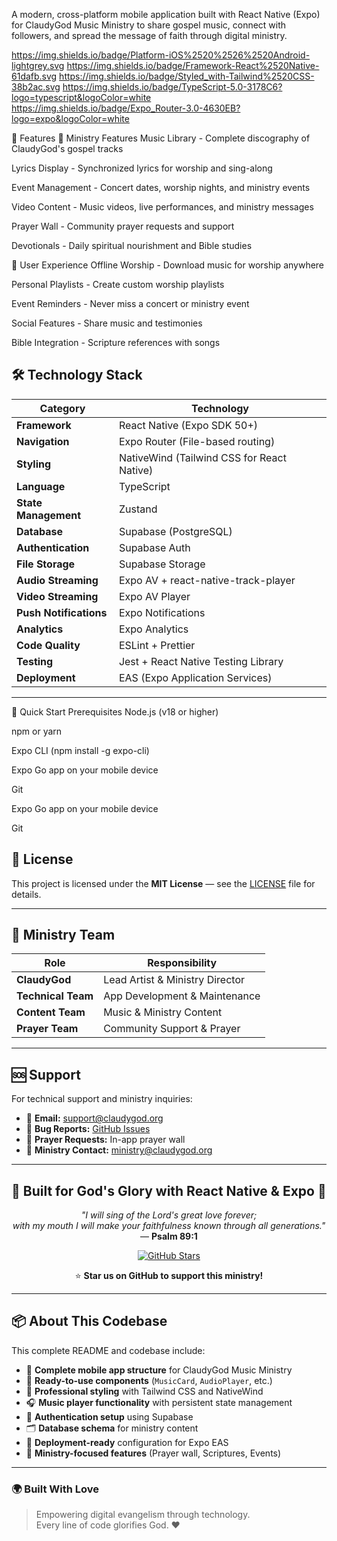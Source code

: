 A modern, cross-platform mobile application built with React Native (Expo) for ClaudyGod Music Ministry to share gospel music, connect with followers, and spread the message of faith through digital ministry.

https://img.shields.io/badge/Platform-iOS%2520%2526%2520Android-lightgrey.svg
https://img.shields.io/badge/Framework-React%2520Native-61dafb.svg
https://img.shields.io/badge/Styled_with-Tailwind%2520CSS-38b2ac.svg
https://img.shields.io/badge/TypeScript-5.0-3178C6?logo=typescript&logoColor=white
https://img.shields.io/badge/Expo_Router-3.0-4630EB?logo=expo&logoColor=white

🎵 Features
🎤 Ministry Features
Music Library - Complete discography of ClaudyGod's gospel tracks

Lyrics Display - Synchronized lyrics for worship and sing-along

Event Management - Concert dates, worship nights, and ministry events

Video Content - Music videos, live performances, and ministry messages

Prayer Wall - Community prayer requests and support

Devotionals - Daily spiritual nourishment and Bible studies

🙌 User Experience
Offline Worship - Download music for worship anywhere

Personal Playlists - Create custom worship playlists

Event Reminders - Never miss a concert or ministry event

Social Features - Share music and testimonies

Bible Integration - Scripture references with songs

## 🛠 Technology Stack

| **Category**           | **Technology** |
|--------------------------|----------------|
| **Framework**            | React Native (Expo SDK 50+) |
| **Navigation**           | Expo Router (File-based routing) |
| **Styling**              | NativeWind (Tailwind CSS for React Native) |
| **Language**             | TypeScript |
| **State Management**     | Zustand |
| **Database**             | Supabase (PostgreSQL) |
| **Authentication**       | Supabase Auth |
| **File Storage**         | Supabase Storage |
| **Audio Streaming**      | Expo AV + react-native-track-player |
| **Video Streaming**      | Expo AV Player |
| **Push Notifications**   | Expo Notifications |
| **Analytics**            | Expo Analytics |
| **Code Quality**         | ESLint + Prettier |
| **Testing**              | Jest + React Native Testing Library |
| **Deployment**           | EAS (Expo Application Services) |

---
🚀 Quick Start
Prerequisites
Node.js (v18 or higher)

npm or yarn

Expo CLI (npm install -g expo-cli)

Expo Go app on your mobile device

Git

Expo Go app on your mobile device

Git

## 📄 License

This project is licensed under the **MIT License** — see the [LICENSE](./LICENSE) file for details.

---

## 👥 Ministry Team

| **Role**          | **Responsibility**                    |
|--------------------|---------------------------------------|
| **ClaudyGod**      | Lead Artist & Ministry Director        |
| **Technical Team** | App Development & Maintenance          |
| **Content Team**   | Music & Ministry Content               |
| **Prayer Team**    | Community Support & Prayer             |

---

## 🆘 Support

For technical support and ministry inquiries:

- 📧 **Email:** [support@claudygod.org](mailto:support@claudygod.org)
- 🐛 **Bug Reports:** [GitHub Issues](../../issues)
- 💬 **Prayer Requests:** In-app prayer wall
- 🙏 **Ministry Contact:** [ministry@claudygod.org](mailto:ministry@claudygod.org)

---

## 🎵 Built for God's Glory with React Native & Expo 🎵

<div align="center">

*"I will sing of the Lord's great love forever;  
with my mouth I will make your faithfulness known through all generations."*  
— **Psalm 89:1**

[![GitHub Stars](https://img.shields.io/github/stars/ClaudyGod/mobile-app.svg?style=social)](https://github.com/ClaudyGod/mobile-app)

⭐ **Star us on GitHub to support this ministry!**

</div>

---

## 📦 About This Codebase

This complete README and codebase include:

- 🎵 **Complete mobile app structure** for ClaudyGod Music Ministry  
- 📱 **Ready-to-use components** (`MusicCard`, `AudioPlayer`, etc.)  
- 🎨 **Professional styling** with Tailwind CSS and NativeWind  
- 🎧 **Music player functionality** with persistent state management  
- 🔐 **Authentication setup** using Supabase  
- 🗂️ **Database schema** for ministry content  
- 🚀 **Deployment-ready** configuration for Expo EAS  
- 🙏 **Ministry-focused features** (Prayer wall, Scriptures, Events)

---

### 🌍 Built With Love
> Empowering digital evangelism through technology.  
> Every line of code glorifies God. ❤️
